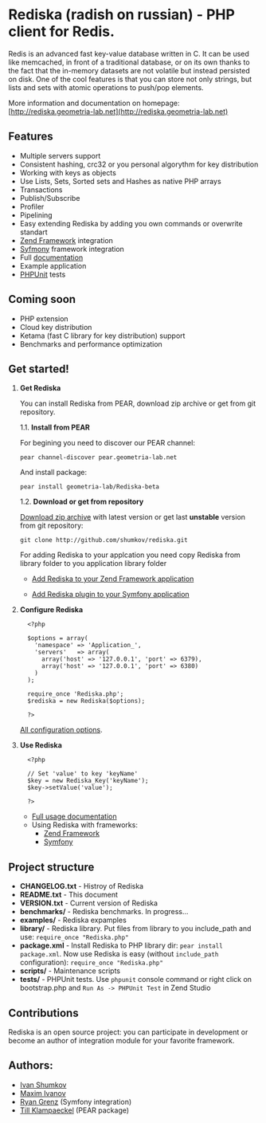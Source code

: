 Rediska (radish on russian) - PHP client for Redis.
============

Redis is an advanced fast key-value database written in C. It can be used like memcached, in front of a traditional database, or on its own thanks to the fact that the in-memory datasets are not volatile but instead persisted on disk. One of the cool features is that you can store not only strings, but lists and sets with atomic operations to push/pop elements.

More information and documentation on homepage: [http://rediska.geometria-lab.net](http://rediska.geometria-lab.net)

Features
---

* Multiple servers support
* Consistent hashing, crc32 or you personal algorythm for key distribution
* Working with keys as objects
* Use Lists, Sets, Sorted sets and Hashes as native PHP arrays
* Transactions
* Publish/Subscribe
* Profiler
* Pipelining
* Easy extending Rediska by adding you own commands or overwrite standart
* [Zend Framework](http://framework.zend.com/) integration
* [Syfmony](http://www.symfony-project.org/) framework integration
* Full [documentation](http://rediska.geometria-lab.ru/documentation)
* Example application
* [PHPUnit](http://phpunit.de/) tests

Coming soon
---

* PHP extension
* Cloud key distribution
* Ketama (fast C library for key distribution) support
* Benchmarks and performance optimization

Get started!
---

1. **Get Rediska**
   
   You can install Rediska from PEAR, download zip archive or get from git repository.

     1.1. **Install from PEAR**

     For begining you need to discover our PEAR channel:

     `pear channel-discover pear.geometria-lab.net`

     And install package:

     `pear install geometria-lab/Rediska-beta`

     1.2. **Download or get from repository**

     [Download zip archive](http://rediska.geometria-lab.net/download/latest) with latest version or get last **unstable** version from git repository:

     `git clone http://github.com/shumkov/rediska.git`

     For adding Rediska to your applcation you need copy Rediska from library folder to you application library folder

      * [Add Rediska to your Zend Framework application](http://rediska.geometria-lab.net/documentation/integration-with-frameworks/zend-framework/configuration-and-bootstraping)

      * [Add Rediska plugin to your Symfony application](http://rediska.geometria-lab.net/documentation/integration-with-frameworks/symfony)


2. **Configure Rediska**

         <?php

         $options = array(
           'namespace' => 'Application_',
           'servers'   => array(
             array('host' => '127.0.0.1', 'port' => 6379),
             array('host' => '127.0.0.1', 'port' => 6380)
           )
         );

         require_once 'Rediska.php';
         $rediska = new Rediska($options);

         ?>

      [All configuration options](http://rediska.geometria-lab.net/documentation/configuration).

3. **Use Rediska**

         <?php

         // Set 'value' to key 'keyName'
         $key = new Rediska_Key('keyName');
         $key->setValue('value');

         ?>

    * [Full usage documentation](http://rediska.geometria-lab.net/documentation/usage)
    * Using Rediska with frameworks:
       * [Zend Framework](http://rediska.geometria-lab.net/documentation/integration-with-frameworks/zend-framework)
       * [Symfony](http://rediska.geometria-lab.net/documentation/integration-with-frameworks/symfony)

    
Project structure
---

* __CHANGELOG.txt__ - Histroy of Rediska
* __README.txt__    - This document
* __VERSION.txt__   - Current version of Rediska
* __benchmarks/__   - Rediska benchmarks. In progress...
* __examples/__     - Rediska expamples
* __library/__      - Rediska library. Put files from library to you include_path and use: `require_once "Rediska.php"`
* __package.xml__   - Install Rediska to PHP library dir: `pear install package.xml`. Now use Rediska is easy (without `include_path` configuration): `require_once "Rediska.php"`
* __scripts/__      - Maintenance scripts
* __tests/__        - PHPUnit tests. Use `phpunit` console command or right click on bootstrap.php and `Run As -> PHPUnit Test` in Zend Studio

Contributions
---

Rediska is an open source project: you can participate in development or become an author of integration module for your favorite framework.

Authors:
---

* [Ivan Shumkov](mailto:ivan@shumkov.ru)
* [Maxim Ivanov](mailto:maximiv@gmail.com)
* [Ryan Grenz](mailto:info@ryangrenz.com) (Symfony integration)
* [Till Klampaeckel](mailto:till@php.net) (PEAR package)